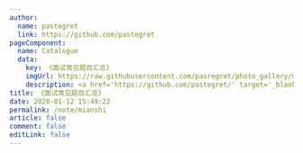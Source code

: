 ```yaml
---
author: 
  name: pastegret
  link: https://github.com/pastegret
pageComponent: 
  name: Catalogue
  data: 
    key: 《面试常见题目汇总》
    imgUrl: https://raw.githubusercontent.com/pasregret/photo_gallery/master/20230411201820.png
    description: <a href='https://github.com/pastegret/' target='_blank'>pastegret</a>的<a href='https://pastegret.com/note/mianshi' target='_blank'>面试常见题目汇总</a>
title: 《面试常见题目汇总》 
date: 2020-01-12 15:49:22
permalink: /note/mianshi
article: false
comment: false
editLink: false
---
```

